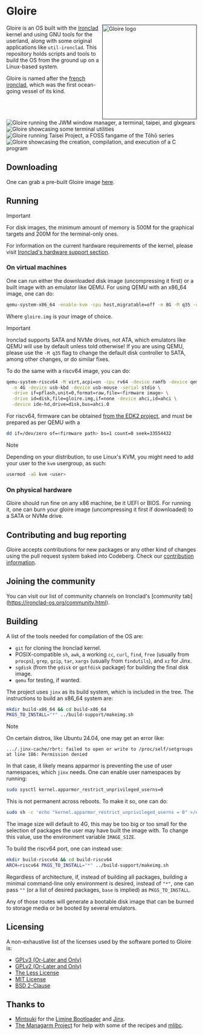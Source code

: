 # Gloire

[<img src="artwork/logo.png" width="250" align="right" alt="Gloire logo">]()

Gloire is an OS built with the [Ironclad](https://ironclad-os.org)
kernel and using GNU tools for the userland, along with some original
applications like `util-ironclad`. This repository holds scripts and tools to
build the OS from the ground up on a Linux-based system.

Gloire is named after the [french ironclad](https://en.wikipedia.org/wiki/French_ironclad_Gloire),
which was the first ocean-going vessel of its kind.

![Gloire running the JWM window manager, a terminal, taipei, and glxgears](artwork/screenshot1.png)
![Gloire showcasing some terminal utilities](artwork/screenshot2.png)
![Gloire running Taisei Project, a FOSS fangame of the Tōhō series](artwork/screenshot3.png)
![Gloire showcasing the creation, compilation, and execution of a C program](artwork/screenshot4.png)

## Downloading

One can grab a pre-built Gloire image [here](https://codeberg.org/Ironclad/Gloire/releases).

## Running

> [!IMPORTANT]
> For disk images, the minimum amount of memory is 500M for the graphical
> targets and 200M for the terminal-only ones.
>
> For information on the current hardware requirements of the
> kernel, please visit [Ironclad's hardware support section](https://ironclad-os.org/supportedhardware.html).

### On virtual machines

One can run either the downloaded disk image (uncompressing it first) or a
built image with an emulator like QEMU. For using QEMU with an x86_64
image, one can do:

```bash
qemu-system-x86_64 -enable-kvm -cpu host,migratable=off -m 8G -M q35 -drive format=raw,file=gloire.img -serial stdio
```

Where `gloire.img` is your image of choice.

> [!IMPORTANT]
> Ironclad supports SATA and NVMe drives, not ATA, which emulators like QEMU
> will use by default unless told otherwise! If you are using QEMU, please use
> the `-M q35` flag to change the default disk controller to SATA, among other
> changes, or do similar fixes.

To do the same with a riscv64 image, you can do:

```bash
qemu-system-riscv64 -M virt,acpi=on -cpu rv64 -device ramfb -device qemu-xhci \
  -m 4G -device usb-kbd -device usb-mouse -serial stdio \
  -drive if=pflash,unit=0,format=raw,file=<firmware image> \
  -drive id=disk,file=gloire.img,if=none -device ahci,id=ahci \
  -device ide-hd,drive=disk,bus=ahci.0
```

For riscv64, firmware can be obtained [from the EDK2 project](https://github.com/osdev0/edk2-ovmf-nightly/releases/latest/download/ovmf-code-riscv64.fd),
and must be prepared as per QEMU with a

```bash
dd if=/dev/zero of=<firmware path> bs=1 count=0 seek=33554432
```

> [!NOTE]
> Depending on your distribution, to use Linux's KVM, you might need to add your
> user to the `kvm` usergroup, as such:
> ```bash
> usermod -aG kvm <user>
> ```

### On physical hardware

Gloire should run fine on any x86 machine, be it UEFI or BIOS. For running it,
one can burn your gloire image (uncompressing it first if downloaded) to a
SATA or NVMe drive.

## Contributing and bug reporting

Gloire accepts contributions for new packages or any other kind of changes
using the pull request system baked into Codeberg. Check our
[contribution information](CONTRIBUTING.md).

## Joining the community

You can visit our list of community channels on Ironclad's
[community tab] (https://ironclad-os.org/community.html).

## Building

A list of the tools needed for compilation of the OS are:

- `git` for cloning the Ironclad kernel.
- POSIX-compatible `sh`, `awk`, a working `cc`, `curl`, `find`, `free` (usually from `procps`), `grep`, `gzip`, `tar`, `xargs` (usually from `findutils`), and `xz` for Jinx.
- `sgdisk` (from the `gdisk` or `gptfdisk` package) for building the final disk image.
- `qemu` for testing, if wanted.

The project uses `jinx` as its build system, which is included in the tree.
The instructions to build an x86_64 system are:

```bash
mkdir build-x86_64 && cd build-x86_64
PKGS_TO_INSTALL="*" ../build-support/makeimg.sh
```

> [!NOTE]
> On certain distros, like Ubuntu 24.04, one may get an error like:
> ```
> .../.jinx-cache/rbrt: failed to open or write to /proc/self/setgroups at line 186: Permission denied
> ```
> In that case, it likely means apparmor is preventing the use of user namespaces,
> which `jinx` needs. One can enable user namespaces by running:
> ```sh
> sudo sysctl kernel.apparmor_restrict_unprivileged_userns=0
> ```
> This is not permanent across reboots. To make it so, one can do:
> ```sh
> sudo sh -c 'echo "kernel.apparmor_restrict_unprivileged_userns = 0" >/etc/sysctl.d/99-userns.conf'
> ```

The image size will default to 4G, this may be too big or too small for the
selection of packages the user may have built the image with. To change
this value, use the environment variable `IMAGE_SIZE`.

To build the riscv64 port, one can instead use:

```bash
mkdir build-riscv64 && cd build-riscv64
ARCH=riscv64 PKGS_TO_INSTALL="*" ../build-support/makeimg.sh
```

Regardless of architecture, if, instead of building all packages, building
a minimal command-line only environment is desired, instead of `"*"`, one
can pass `""` (or a list of desired packages, `base` is implied) as `PKGS_TO_INSTALL`.

Any of those routes will generate a bootable disk image that can be burned to
storage media or be booted by several emulators.

## Licensing

A non-exhaustive list of the licenses used by the software ported to Gloire is:

- [GPLv3 (Or-Later and Only)](https://www.gnu.org/licenses/gpl-3.0.html)
- [GPLv2 (Or-Later and Only)](https://www.gnu.org/licenses/old-licenses/gpl-2.0.html)
- [The Less License](https://github.com/gwsw/less/blob/master/LICENSE)
- [MIT License](https://opensource.org/licenses/MIT)
- [BSD 2-Clause](https://opensource.org/licenses/BSD-2-Clause)

## Thanks to

- [Mintsuki](https://codeberg.org/mintsuki) for the
[Limine Bootloader](https://github.com/limine-bootloader/limine) and
[Jinx](https://codeberg.org/mintsuki/jinx).
- [The Managarm Project](https://github.com/managarm) for help with some
of the recipes and [mlibc](https://github.com/managarm/mlibc).
